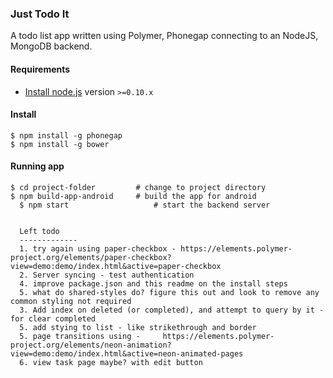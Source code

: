 ### Just Todo It

A todo list app written using Polymer, Phonegap connecting to an NodeJS, MongoDB backend.

#### Requirements

- [Install node.js](http://nodejs.org/) version `>=0.10.x`

#### Install

    $ npm install -g phonegap
    $ npm install -g bower

#### Running app

    $ cd project-folder			# change to project directory
    $ npm build-app-android		# build the app for android				 
	  $ npm start					# start the backend server
	  
	  
	  Left todo
	  -------------
	  1. try again using paper-checkbox - https://elements.polymer-project.org/elements/paper-checkbox?view=demo:demo/index.html&active=paper-checkbox
	  2. Server syncing - test authentication
	  4. improve package.json and this readme on the install steps
	  5. what do shared-styles do? figure this out and look to remove any common styling not required
	  3. Add index on deleted (or completed), and attempt to query by it - for clear completed
	  5. add stying to list - like strikethrough and border
	  5. page transitions using - 	  https://elements.polymer-project.org/elements/neon-animation?view=demo:demo/index.html&active=neon-animated-pages
	  6. view task page maybe? with edit button
	  
